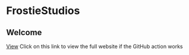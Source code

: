 # FrostieStudios

## Welcome
[View]("https://frostiestudios.github.io")
Click on this link to view the full website if the GitHub action works

